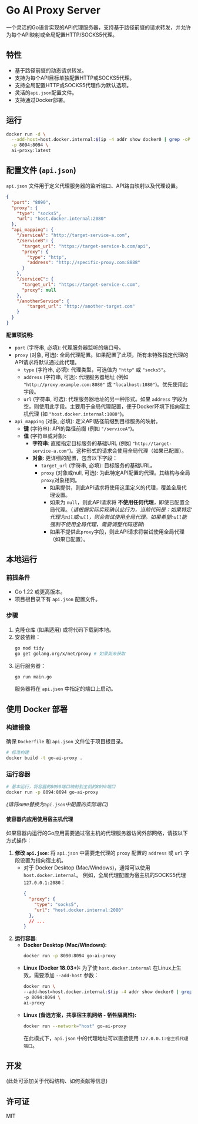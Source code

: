 # Go AI Proxy Server

一个灵活的Go语言实现的API代理服务器，支持基于路径前缀的请求转发，并允许为每个API映射或全局配置HTTP/SOCKS5代理。

## 特性

*   基于路径前缀的动态请求转发。
*   支持为每个API目标单独配置HTTP或SOCKS5代理。
*   支持全局配置HTTP或SOCKS5代理作为默认选项。
*   灵活的`api.json`配置文件。
*   支持通过Docker部署。

## 运行
```bash
docker run -d \
  --add-host=host.docker.internal:$(ip -4 addr show docker0 | grep -oP '(?<=inet\s)\d+(\.\d+){3}') \
  -p 8094:8094 \
  ai-proxy:latest
```
## 配置文件 (`api.json`)

`api.json` 文件用于定义代理服务器的监听端口、API路由映射以及代理设置。

```json
{
  "port": "8090",
  "proxy": {
    "type": "socks5",
    "url": "host.docker.internal:2080" 
  },
  "api_mapping": {
    "/serviceA": "http://target-service-a.com",
    "/serviceB": {
      "target_url": "https://target-service-b.com/api",
      "proxy": {
        "type": "http",
        "address": "http://specific-proxy.com:8888"
      }
    },
    "/serviceC": {
      "target_url": "https://target-service-c.com",
      "proxy": null 
    },
    "/anotherService": {
        "target_url": "http://another-target.com"
    }
  }
}
```

**配置项说明:**

*   `port` (字符串, 必填): 代理服务器监听的端口号。
*   `proxy` (对象, 可选): 全局代理配置。如果配置了此项，所有未特殊指定代理的API请求将默认通过此代理。
    *   `type` (字符串, 必填): 代理类型，可选值为 `"http"` 或 `"socks5"`。
    *   `address` (字符串, 可选): 代理服务器地址 (例如 `"http://proxy.example.com:8080"` 或 `"localhost:1080"`)。优先使用此字段。
    *   `url` (字符串, 可选): 代理服务器地址的另一种形式。如果 `address` 字段为空，则使用此字段。主要用于全局代理配置，便于Docker环境下指向宿主机代理 (如 `"host.docker.internal:1080"`)。
*   `api_mapping` (对象, 必填): 定义API路径前缀到目标服务的映射。
    *   **键** (字符串): API的路径前缀 (例如 `"/serviceA"`)。
    *   **值** (字符串或对象):
        *   **字符串**: 直接指定目标服务的基础URL (例如 `"http://target-service-a.com"`)。这种形式的请求会使用全局代理（如果已配置）。
        *   **对象**: 更详细的配置，包含以下字段：
            *   `target_url` (字符串, 必填): 目标服务的基础URL。
            *   `proxy` (对象或null, 可选): 为此特定API配置的代理。其结构与全局`proxy`对象相同。 
                *   如果提供，则此API请求将使用这里定义的代理，覆盖全局代理设置。
                *   如果为 `null`，则此API请求将 **不使用任何代理**，即使已配置全局代理。（*请根据实际实现确认此行为，当前代码是：如果特定代理为`nil`或`null`，则会尝试使用全局代理。如果希望`null`能强制不使用全局代理，需要调整代码逻辑*）
                *   如果不提供此`proxy`字段，则此API请求将尝试使用全局代理（如果已配置）。

## 本地运行

### 前提条件

*   Go 1.22 或更高版本。
*   项目根目录下有 `api.json` 配置文件。

### 步骤

1.  克隆仓库 (如果适用) 或将代码下载到本地。
2.  安装依赖：
    ```bash
    go mod tidy
    go get golang.org/x/net/proxy # 如果尚未获取
    ```
3.  运行服务器：
    ```bash
    go run main.go
    ```
    服务器将在 `api.json` 中指定的端口上启动。

## 使用 Docker 部署

### 构建镜像

确保 `Dockerfile` 和 `api.json` 文件位于项目根目录。

```bash
# 标准构建
docker build -t go-ai-proxy .
```

### 运行容器

```bash
# 基本运行，将容器的8090端口映射到主机的8090端口
docker run -p 8094:8094 go-ai-proxy
```
*(请将`8090`替换为`api.json`中配置的实际端口)*

#### 使容器内应用使用宿主机代理

如果容器内运行的Go应用需要通过宿主机的代理服务器访问外部网络，请按以下方式操作：

1.  **修改 `api.json`**:
    将 `api.json` 中需要走代理的 `proxy` 配置的 `address` 或 `url` 字段设置为指向宿主机。
    *   对于 Docker Desktop (Mac/Windows)，通常可以使用 `host.docker.internal`。
        例如，全局代理配置为宿主机的SOCKS5代理 `127.0.0.1:2080`：
        ```json
        {
          "proxy": {
            "type": "socks5",
            "url": "host.docker.internal:2080"
          },
          // ...
        }
        ```
2.  **运行容器**:
    *   **Docker Desktop (Mac/Windows):**
        ```bash
        docker run -p 8090:8094 go-ai-proxy
        ```
    *   **Linux (Docker 18.03+):**
        为了使 `host.docker.internal` 在Linux上生效，需要添加 `--add-host` 参数：
        ```bash
        docker run \
        --add-host=host.docker.internal:$(ip -4 addr show docker0 | grep -oP '(?<=inet\s)\d+(\.\d+){3}') \
        -p 8094:8094 \
        ai-proxy
        ```
    *   **Linux (备选方案，共享宿主机网络 - 牺牲隔离性):**
        ```bash
        docker run --network="host" go-ai-proxy
        ```
        在此模式下，`api.json` 中的代理地址可以直接使用 `127.0.0.1:宿主机代理端口`。

## 开发

(此处可添加关于代码结构、如何贡献等信息)

## 许可证

MIT